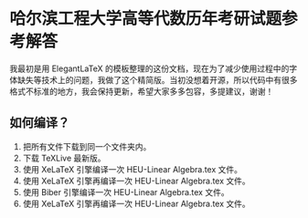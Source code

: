 # 哈尔滨工程大学高等代数历年考研试题参考解答

我最初是用 ElegantLaTeX 的模板整理的这份文档，现在为了减少使用过程中的字体缺失等技术上的问题，我做了这个精简版。当初没想着开源，所以代码中有很多格式不标准的地方，我会保持更新，希望大家多多包容，多提建议，谢谢！

## 如何编译？

1. 把所有文件下载到同一个文件夹内。
2. 下载 TeXLive 最新版。
3. 使用 XeLaTeX 引擎编译一次 HEU-Linear Algebra.tex 文件。
4. 使用 XeLaTeX 引擎再编译一次 HEU-Linear Algebra.tex 文件。
5. 使用 Biber 引擎编译一次 HEU-Linear Algebra.tex 文件。
6. 使用 XeLaTeX 引擎再编译一次 HEU-Linear Algebra.tex 文件。

